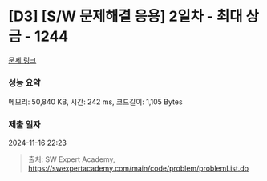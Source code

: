 # [D3] [S/W 문제해결 응용] 2일차 - 최대 상금 - 1244 

[문제 링크](https://swexpertacademy.com/main/code/problem/problemDetail.do?contestProbId=AV15Khn6AN0CFAYD) 

### 성능 요약

메모리: 50,840 KB, 시간: 242 ms, 코드길이: 1,105 Bytes

### 제출 일자

2024-11-16 22:23



> 출처: SW Expert Academy, https://swexpertacademy.com/main/code/problem/problemList.do